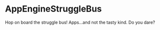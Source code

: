 # AppEngineStruggleBus
Hop on board the struggle bus!  Apps...and not the tasty kind. Do you dare? 
